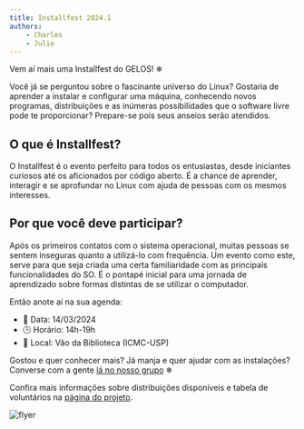 ```yaml
---
title: Installfest 2024.1
authors:
    - Charles
    - Julio
---
```


Vem aí mais uma Installfest do GELOS! ❄

Você já se perguntou sobre o fascinante universo do Linux? Gostaria de aprender
a instalar e configurar uma máquina, conhecendo novos programas, distribuições
e as inúmeras possibilidades que o software livre pode te proporcionar?
Prepare-se pois seus anseios serão atendidos.

## O que é Installfest?

O Installfest é o evento perfeito para todos os entusiastas, desde iniciantes
curiosos até os aficionados por código aberto. É a chance de aprender,
interagir e se aprofundar no Linux com ajuda de pessoas com os mesmos
interesses.

## Por que você deve participar?

Após os primeiros contatos com o sistema operacional, muitas pessoas se sentem
inseguras quanto a utilizá-lo com frequência. Um evento como este, serve para
que seja criada uma certa familiaridade com as principais funcionalidades do
SO. É o pontapé inicial para uma jornada de aprendizado sobre formas distintas
de se utilizar o computador.

Então anote aí na sua agenda:
- 📅 Data: 14/03/2024
- 🕒 Horário: 14h-19h
- 📍 Local: Vão da Biblioteca (ICMC-USP)

Gostou e quer conhecer mais? Já manja e quer ajudar com as instalações?
Converse com a gente [lá no nosso grupo](https://telegram.gelos.club) ❄

Confira mais informações sobre distribuições disponíveis e tabela de
voluntários na [página do projeto](/projetos/installfest-2024-1.html).

![flyer](https://cloud.gelos.club/s/EHmYwea5kQT6Y7X/preview)
